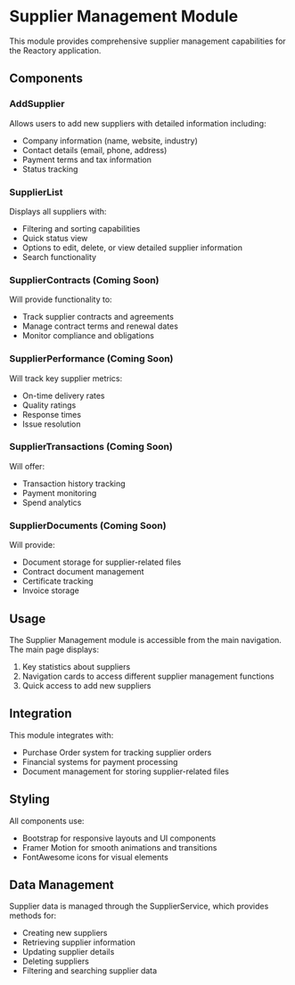 # Supplier Management Module

This module provides comprehensive supplier management capabilities for the Reactory application.

## Components

### AddSupplier
Allows users to add new suppliers with detailed information including:
- Company information (name, website, industry)
- Contact details (email, phone, address)
- Payment terms and tax information
- Status tracking

### SupplierList
Displays all suppliers with:
- Filtering and sorting capabilities
- Quick status view
- Options to edit, delete, or view detailed supplier information
- Search functionality

### SupplierContracts (Coming Soon)
Will provide functionality to:
- Track supplier contracts and agreements
- Manage contract terms and renewal dates
- Monitor compliance and obligations

### SupplierPerformance (Coming Soon)
Will track key supplier metrics:
- On-time delivery rates
- Quality ratings
- Response times
- Issue resolution

### SupplierTransactions (Coming Soon)
Will offer:
- Transaction history tracking
- Payment monitoring
- Spend analytics

### SupplierDocuments (Coming Soon)
Will provide:
- Document storage for supplier-related files
- Contract document management
- Certificate tracking
- Invoice storage

## Usage

The Supplier Management module is accessible from the main navigation. The main page displays:
1. Key statistics about suppliers
2. Navigation cards to access different supplier management functions
3. Quick access to add new suppliers

## Integration

This module integrates with:
- Purchase Order system for tracking supplier orders
- Financial systems for payment processing
- Document management for storing supplier-related files

## Styling

All components use:
- Bootstrap for responsive layouts and UI components
- Framer Motion for smooth animations and transitions
- FontAwesome icons for visual elements

## Data Management

Supplier data is managed through the SupplierService, which provides methods for:
- Creating new suppliers
- Retrieving supplier information
- Updating supplier details
- Deleting suppliers
- Filtering and searching supplier data 